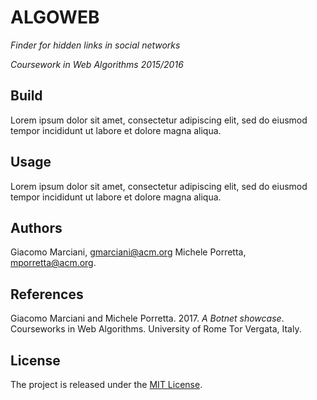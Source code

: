 # ALGOWEB

*Finder for hidden links in social networks*

*Coursework in Web Algorithms 2015/2016*

## Build

Lorem ipsum dolor sit amet, consectetur adipiscing elit, sed do eiusmod tempor incididunt ut labore et dolore magna aliqua.


## Usage

Lorem ipsum dolor sit amet, consectetur adipiscing elit, sed do eiusmod tempor incididunt ut labore et dolore magna aliqua.

## Authors
Giacomo Marciani, [gmarciani@acm.org](mailto:gmarciani@acm.org)
Michele Porretta, [mporretta@acm.org](mailto:mporretta@acm.org).


## References
Giacomo Marciani and Michele Porretta. 2017. *A Botnet showcase*. Courseworks in Web Algorithms. University of Rome Tor Vergata, Italy.


## License
The project is released under the [MIT License](https://opensource.org/licenses/MIT).
